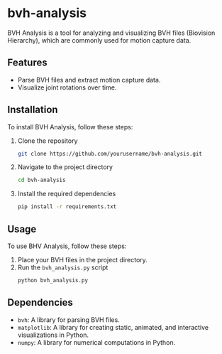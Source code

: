 # bvh-analysis

BVH Analysis is a tool for analyzing and visualizing BVH files (Biovision Hierarchy), which are commonly used for motion capture data.

## Features

- Parse BVH files and extract motion capture data.
- Visualize joint rotations over time.

## Installation
To install BVH Analysis, follow these steps:

1. Clone the repository
    ```sh
    git clone https://github.com/yourusername/bvh-analysis.git
    ```
2. Navigate to the project directory
    ```sh
    cd bvh-analysis
    ```
3. Install the required dependencies
    ```sh
    pip install -r requirements.txt
    ```

## Usage
To use BHV Analysis, follow these steps:

1. Place your BVH files in the project directory.
2. Run the `bvh_analysis.py` script
    ```sh
    python bvh_analysis.py
    ```

## Dependencies
- `bvh`: A library for parsing BVH files.
- `matplotlib`: A library for creating static, animated, and interactive visualizations in Python.
- `numpy`: A library for numerical computations in Python.